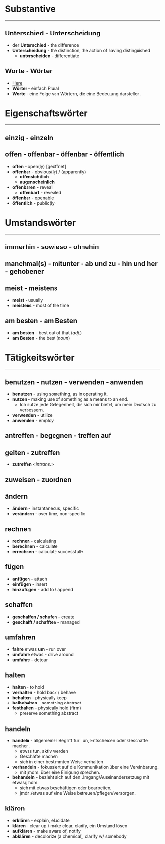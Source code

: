 # Substantive
---
## Unterschied - Unterscheidung
- der **Unterschied** - the difference
- **Unterscheidung** - the distinction, the action of having distinguished
	- **unterscheiden** - differentiate

## Worte - Wörter
- [Here](https://www.pcs-campus.de/praxis/texten/woerter-oder-worte/#:~:text=Bei%20der%20Frage%2C%20wann%20man,Worte%20bestehen%20somit%20aus%20W%C3%B6rtern.)
- **Wörter** - einfach Plural
- **Worte** - eine Folge von Wörtern, die eine Bedeutung darstellen.

# Eigenschaftswörter
---
## einzig - einzeln

## offen - offenbar - öffenbar - öffentlich
- **offen** - open(ly)  \[geöffnet\]
- **offenbar** - obvious(ly) / (apparently)
	- **offensichtlich**
	- **augenscheinlich**
- **offenbaren** - reveal
	- **offenbart** - revealed
- **öffenbar** - openable
- **öffentlich** - public(ly)

# Umstandswörter
---
## immerhin - sowieso - ohnehin

## manchmal(s) - mitunter - ab und zu - hin und her - gehobener

## meist - meistens
- **meist** - usually
- **meistens** - most of the time

## am besten - am Besten
- **am besten** - best out of that (*adj.*)
- **am Besten** - the best (*noun*)

# Tätigkeitswörter
---
## benutzen - nutzen - verwenden - anwenden
- **benutzen** - using something, as in operating it.
- **nutzen** - making use of something as a means to an end.
	- Ich nutze jede Gelegenheit, die sich mir bietet, um mein Deutsch zu verbessern.
- **verwenden** - utilize
- **anwenden** - employ

## antreffen - begegnen - treffen auf

## gelten - zutreffen
- **zutreffen** <*intrans.*>

## zuweisen - zuordnen

## ändern
- **ändern** - instantaneous, specific
- **verändern** - over time, non-specific

## rechnen
 - **rechnen** - calculating
 - **berechnen** - calculate
 - **errechnen** - calculate successfully

## fügen
 - **anfügen** - attach
 - **einfügen** - insert
 - **hinzufügen** - add to / append

## schaffen
 - **geschaffen / schufen** - create
 - **geschafft / schafften** - managed

## umfahren
 - **fahre** etwas **um** - run over
 - **umfahre** etwas - drive around
 - **umfahre** - detour

## halten
 - **halten** - to hold
 - **verhalten** - hold back / behave
 - **behalten** - physically keep
 - **beibehalten** - something abstract
 - **festhalten** - physically hold (firm)
    - preserve something abstract

## handeln
- **handeln** - allgemeiner Begriff für Tun, Entscheiden oder Geschäfte machen.
	- etwas tun, aktiv werden
	- Geschäfte machen
	- sich in einer bestimmten Weise verhalten
- **verhandeln** - fokussiert auf die Kommunikation über eine Vereinbarung.
	- mit jmdm. über eine Einigung sprechen.
- **behandeln** - bezieht sich auf den Umgang/Auseinandersetzung mit etwas/jmdm.
	- sich mit etwas beschäftigen oder bearbeiten.
	- jmdn./etwas auf eine Weise betreuen/pflegen/versorgen.

## klären
- **erklären** - explain, elucidate
- **klären** - clear up / make clear, clarify, ein Umstand lösen
- **aufklären** - make aware of, notify
- **abklären** - decolorize (a chemical), clarify w/ somebody